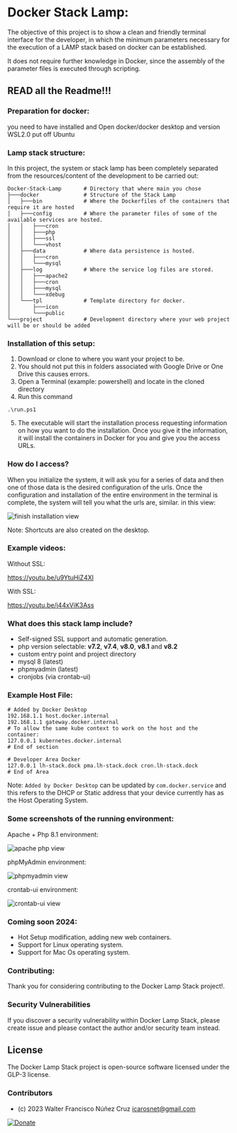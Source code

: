 # Docker Stack Lamp:

The objective of this project is to show a clean and friendly terminal interface for the developer, in which the minimum parameters necessary for the execution of a LAMP stack based on docker can be established.

It does not require further knowledge in Docker, since the assembly of the parameter files is executed through scripting.

## READ all the Readme!!!

### Preparation for docker:

you need to have installed and Open docker/docker desktop and version WSL2.0 put off Ubuntu

### Lamp stack structure:

In this project, the system or stack lamp has been completely separated from the resources/content of the development to be carried out:

```PS
Docker-Stack-Lamp       # Directory that where main you chose
├───docker              # Structure of the Stack Lamp
│   ├───bin             # Where the Dockerfiles of the containers that require it are hosted
│   ├───config          # Where the parameter files of some of the available services are hosted.
│   │   ├───cron
│   │   ├───php
│   │   ├───ssl
│   │   └───vhost
│   ├───data            # Where data persistence is hosted.
│   │   ├───cron
│   │   └───mysql
│   ├───log             # Where the service log files are stored.
│   │   ├───apache2
│   │   ├───cron
│   │   ├───mysql
│   │   └───xdebug
│   └───tpl             # Template directory for docker.
│       ├───icon
│       └───public
└───project             # Development directory where your web project will be or should be added
```


### Installation of this setup:

1. Download or clone to where you want your project to be.
2. You should not put this in folders associated with Google Drive or One Drive this causes errors.
3. Open a Terminal (example: powershell) and locate in the cloned directory
4. Run this command

```PS
.\run.ps1
```

5. The executable will start the installation process requesting information on how you want to do the installation. Once you give it the information, it will install the containers in Docker for you and give you the access URLs.

### How do I access?

When you initialize the system, it will ask you for a series of data and then one of those data is the desired configuration of the urls. Once the configuration and installation of the entire environment in the terminal is complete, the system will tell you what the urls are, similar. in this view:

![finish installation view](https://i.imgur.com/EI6oVrD.png)

Note: Shortcuts are also created on the desktop.

### Example videos:

Without SSL:

https://youtu.be/u9YtuHiZ4XI

With SSL:

https://youtu.be/j44xViK3Ass

### What does this stack lamp include?

- Self-signed SSL support and automatic generation.
- php version selectable: **v7.2**, **v7.4**, **v8.0**, **v8.1** and **v8.2**
- custom entry point and project directory
- mysql 8 (latest)
- phpmyadmin (latest)
- cronjobs (via crontab-ui)

### Example Host File:

```
# Added by Docker Desktop
192.168.1.1 host.docker.internal
192.168.1.1 gateway.docker.internal
# To allow the same kube context to work on the host and the container:
127.0.0.1 kubernetes.docker.internal
# End of section

# Developer Area Docker
127.0.0.1 lh-stack.dock pma.lh-stack.dock cron.lh-stack.dock
# End of Area
```

Note: `Added by Docker Desktop` can be updated by `com.docker.service` and this refers to the DHCP or Static address that your device currently has as the Host Operating System.

### Some screenshots of the running environment:

Apache + Php 8.1 environment:

![apache php view](https://i.imgur.com/HpGyLdv.png)


phpMyAdmin environment:

![phpmyadmin view](https://i.imgur.com/U0AlW4p.png)

crontab-ui environment:

![crontab-ui view](https://i.imgur.com/7I40e1I.png)

### Coming soon 2024:

- Hot Setup modification, adding new web containers.
- Support for Linux operating system.
- Support for Mac Os operating system.

### Contributing:

Thank you for considering contributing to the Docker Lamp Stack project!.

### Security Vulnerabilities
If you discover a security vulnerability within Docker Lamp Stack, please create issue and please contact the author and/or security team instead.

## License

The Docker Lamp Stack project is open-source software licensed under the GLP-3 license.


### Contributors
- (c) 2023 Walter Francisco Núñez Cruz icarosnet@gmail.com 

[![Donate](https://img.shields.io/static/v1?label=Donate&message=PayPal.me/wnunez86&color=brightgreen)](https://www.paypal.me/wnunez86/4.99USD)